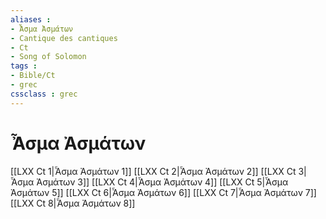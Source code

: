 ```yaml
---
aliases : 
- Ἆσμα Ἀσμάτων
- Cantique des cantiques
- Ct
- Song of Solomon
tags : 
- Bible/Ct
- grec
cssclass : grec
---
```


# Ἆσμα Ἀσμάτων

[[LXX Ct 1|Ἆσμα Ἀσμάτων 1]]
[[LXX Ct 2|Ἆσμα Ἀσμάτων 2]]
[[LXX Ct 3|Ἆσμα Ἀσμάτων 3]]
[[LXX Ct 4|Ἆσμα Ἀσμάτων 4]]
[[LXX Ct 5|Ἆσμα Ἀσμάτων 5]]
[[LXX Ct 6|Ἆσμα Ἀσμάτων 6]]
[[LXX Ct 7|Ἆσμα Ἀσμάτων 7]]
[[LXX Ct 8|Ἆσμα Ἀσμάτων 8]]

